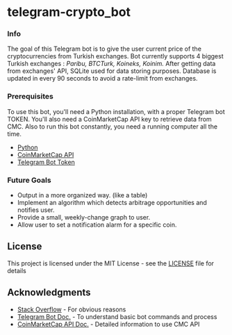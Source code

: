 # telegram-crypto_bot
### Info

The goal of this Telegram bot is to give the user current price of the cryptocurrencies from Turkish exchanges. Bot currently supports 4 biggest Turkish exchanges : *Paribu, BTCTurk, Koineks, Koinim.* After getting data from exchanges' API, SQLite used for data storing purposes. Database is updated in every 90 seconds to avoid a rate-limit from exchanges.

### Prerequisites

To use this bot, you'll need a Python installation, with a proper Telegram bot TOKEN. You'll also need a CoinMarketCap API key to retrieve data from CMC. Also to run this bot constantly, you need a running computer all the time.

* [Python](https://www.python.org/downloads/)
* [CoinMarketCap API](https://pro.coinmarketcap.com/signup/)
* [Telegram Bot Token](https://core.telegram.org/bots#creating-a-new-bot)

### Future Goals

* Output in a more organized way. (like a table)
* Implement an algorithm which detects arbitrage opportunities and notifies user.
* Provide a small, weekly-change graph to user.
* Allow user to set a notification alarm for a specific coin.

## License

This project is licensed under the MIT License - see the [LICENSE](LICENSE) file for details

## Acknowledgments

* [Stack Overflow](https://stackoverflow.com/) - For obvious reasons
* [Telegram Bot Doc.](https://core.telegram.org/bots) - To understand basic bot commands and process
* [CoinMarketCap API Doc.](https://coinmarketcap.com/api/) - Detailed information to use CMC API
